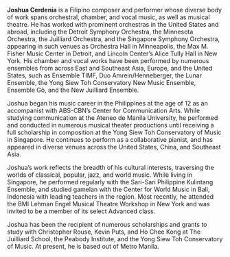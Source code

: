 **Joshua Cerdenia** is a Filipino composer and performer whose diverse body of work spans orchestral, chamber, and vocal music, as well as musical theatre. He has worked with prominent orchestras in the United States and abroad, including the Detroit Symphony Orchestra, the Minnesota Orchestra, the Juilliard Orchestra, and the Singapore Symphony Orchestra, appearing in such venues as Orchestra Hall in Minneapolis, the Max M. Fisher Music Center in Detroit, and Lincoln Center’s Alice Tully Hall in New York. His chamber and vocal works have been performed by numerous ensembles from across East and Southeast Asia, Europe, and the United States, such as Ensemble TIMF, Duo Amrein/Henneberger, the Lunar Ensemble, the Yong Siew Toh Conservatory New Music Ensemble, Ensemble Gô, and the New Juilliard Ensemble.

Joshua began his music career in the Philippines at the age of 12 as an accompanist with ABS-CBN’s Center for Communication Arts. While studying communication at the Ateneo de Manila University, he performed and conducted in numerous musical theater productions until receiving a full scholarship in composition at the Yong Siew Toh Conservatory of Music in Singapore. He continues to perform as a collaborative pianist, and has appeared in diverse venues across the United States, China, and Southeast Asia.

Joshua’s work reflects the breadth of his cultural interests, traversing the worlds of classical, popular, jazz, and world music. While living in Singapore, he performed regularly with the Sari-Sari Philippine Kulintang Ensemble, and studied gamelan with the Center for World Music in Bali, Indonesia with leading teachers in the region. Most recently, he attended the BMI Lehman Engel Musical Theatre Workshop in New York and was invited to be a member of its select Advanced class.

Joshua has been the recipient of numerous scholarships and grants to study with Christopher Rouse, Kevin Puts, and Ho Chee Kong at The Juilliard School, the Peabody Institute, and the Yong Siew Toh Conservatory of Music. At present, he is based out of Metro Manila.